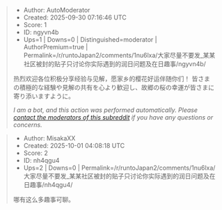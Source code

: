 > - Author: AutoModerator
> - Created: 2025-09-30 07:16:46 UTC
> - Score: 1
> - ID: ngyvn4b
> - Ups=1 | Downs=0 | Distinguished=moderator | AuthorPremium=true | Permalink=/r/runtoJapan2/comments/1nu6lxa/大家尽量不要发_某某社区被封的贴子只讨论你实际遇到的润日问题及在日趣事/ngyvn4b/
>
> 热烈欢迎各位积极分享经验与见解，愿家乡的樱花好运伴随你们！
> 皆さまの積極的な経験や見解の共有を心より歓迎し、故郷の桜の幸運が皆さまに寄り添いますように。
> 
> *I am a bot, and this action was performed automatically. Please [contact the moderators of this subreddit](/message/compose/?to=/r/runtoJapan2) if you have any questions or concerns.*

> - Author: MisakaXX
> - Created: 2025-10-01 04:08:18 UTC
> - Score: 2
> - ID: nh4qgu4
> - Ups=2 | Downs=0 | Permalink=/r/runtoJapan2/comments/1nu6lxa/大家尽量不要发_某某社区被封的贴子只讨论你实际遇到的润日问题及在日趣事/nh4qgu4/
>
> 哪有这么多趣事可聊。
